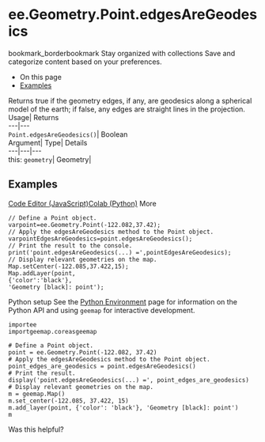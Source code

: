 
#  ee.Geometry.Point.edgesAreGeodesics 
bookmark_borderbookmark Stay organized with collections  Save and categorize content based on your preferences.
  * On this page
  * [Examples](https://developers.google.com/earth-engine/apidocs/ee-geometry-point-edgesaregeodesics#examples)


Returns true if the geometry edges, if any, are geodesics along a spherical model of the earth; if false, any edges are straight lines in the projection. 
Usage| Returns  
---|---  
`Point.edgesAreGeodesics()`| Boolean  
Argument| Type| Details  
---|---|---  
this: `geometry`| Geometry|   
## Examples
[Code Editor (JavaScript)](https://developers.google.com/earth-engine/apidocs/ee-geometry-point-edgesaregeodesics#code-editor-javascript-sample)[Colab (Python)](https://developers.google.com/earth-engine/apidocs/ee-geometry-point-edgesaregeodesics#colab-python-sample) More
```
// Define a Point object.
varpoint=ee.Geometry.Point(-122.082,37.42);
// Apply the edgesAreGeodesics method to the Point object.
varpointEdgesAreGeodesics=point.edgesAreGeodesics();
// Print the result to the console.
print('point.edgesAreGeodesics(...) =',pointEdgesAreGeodesics);
// Display relevant geometries on the map.
Map.setCenter(-122.085,37.422,15);
Map.addLayer(point,
{'color':'black'},
'Geometry [black]: point');
```
Python setup
See the [ Python Environment](https://developers.google.com/earth-engine/guides/python_install) page for information on the Python API and using `geemap` for interactive development.
```
importee
importgeemap.coreasgeemap
```
```
# Define a Point object.
point = ee.Geometry.Point(-122.082, 37.42)
# Apply the edgesAreGeodesics method to the Point object.
point_edges_are_geodesics = point.edgesAreGeodesics()
# Print the result.
display('point.edgesAreGeodesics(...) =', point_edges_are_geodesics)
# Display relevant geometries on the map.
m = geemap.Map()
m.set_center(-122.085, 37.422, 15)
m.add_layer(point, {'color': 'black'}, 'Geometry [black]: point')
m
```

Was this helpful?
